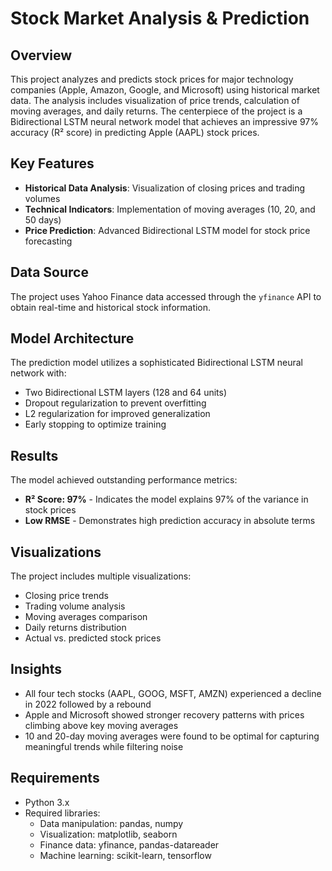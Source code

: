 # Stock Market Analysis & Prediction

## Overview
This project analyzes and predicts stock prices for major technology companies (Apple, Amazon, Google, and Microsoft) using historical market data. The analysis includes visualization of price trends, calculation of moving averages, and daily returns. The centerpiece of the project is a Bidirectional LSTM neural network model that achieves an impressive 97% accuracy (R² score) in predicting Apple (AAPL) stock prices.

## Key Features
- **Historical Data Analysis**: Visualization of closing prices and trading volumes
- **Technical Indicators**: Implementation of moving averages (10, 20, and 50 days)
- **Price Prediction**: Advanced Bidirectional LSTM model for stock price forecasting

## Data Source
The project uses Yahoo Finance data accessed through the `yfinance` API to obtain real-time and historical stock information.

## Model Architecture
The prediction model utilizes a sophisticated Bidirectional LSTM neural network with:
- Two Bidirectional LSTM layers (128 and 64 units)
- Dropout regularization to prevent overfitting
- L2 regularization for improved generalization
- Early stopping to optimize training

## Results
The model achieved outstanding performance metrics:
- **R² Score: 97%** - Indicates the model explains 97% of the variance in stock prices
- **Low RMSE** - Demonstrates high prediction accuracy in absolute terms

## Visualizations
The project includes multiple visualizations:
- Closing price trends
- Trading volume analysis
- Moving averages comparison
- Daily returns distribution
- Actual vs. predicted stock prices

## Insights
- All four tech stocks (AAPL, GOOG, MSFT, AMZN) experienced a decline in 2022 followed by a rebound
- Apple and Microsoft showed stronger recovery patterns with prices climbing above key moving averages
- 10 and 20-day moving averages were found to be optimal for capturing meaningful trends while filtering noise

## Requirements
- Python 3.x
- Required libraries: 
  - Data manipulation: pandas, numpy
  - Visualization: matplotlib, seaborn
  - Finance data: yfinance, pandas-datareader
  - Machine learning: scikit-learn, tensorflow

 
